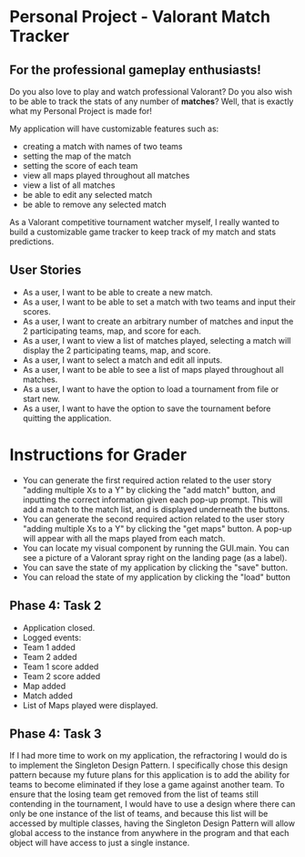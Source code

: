 # Personal Project - Valorant Match Tracker

## For the professional gameplay enthusiasts!

Do you also love to play and watch professional Valorant? Do you also wish to be able to track the stats of any number 
of **matches**? Well, that is exactly what my Personal Project is made for!

My application will have customizable features such as:

- creating a match with names of two teams
- setting the map of the match
- setting the score of each team
- view all maps played throughout all matches
- view a list of all matches
- be able to edit any selected match
- be able to remove any selected match

As a Valorant competitive tournament watcher myself, I really wanted to build a customizable
game tracker to keep track of my match and stats predictions. 
## User Stories
- As a user, I want to be able to create a new match.
- As a user, I want to be able to set a match with two teams and input their scores.
- As a user, I want to create an arbitrary number of matches and input the 2 participating teams, 
map, and score for each.
- As a user, I want to view a list of matches played,
selecting a match will display the 2 participating teams, map, and score.
- As a user, I want to select a match and edit all inputs.
- As a user, I want to be able to see a list of maps played throughout all matches.
- As a user, I want to have the option to load a tournament from file or start new.
- As a user, I want to have the option to save the tournament before quitting the application.

# Instructions for Grader

- You can generate the first required action related to the user story "adding multiple Xs to a Y" by clicking
the "add match" button, and inputting the correct information given each pop-up prompt. This will add a match to the 
match list, and is displayed underneath the buttons.
- You can generate the second required action related to the user story "adding multiple Xs to a Y" by clicking
the "get maps" button. A pop-up will appear with all the maps played from each match.
- You can locate my visual component by running the GUI.main. You can see a picture of a Valorant
spray right on the landing page (as a label). 
- You can save the state of my application by clicking the "save" button.
- You can reload the state of my application by clicking the "load" button

## Phase 4: Task 2

- Application closed.
- Logged events:
- Team 1 added
- Team 2 added
- Team 1 score added
- Team 2 score added
- Map added
- Match added
- List of Maps played were displayed.

## Phase 4: Task 3
If I had more time to work on my application, the refractoring I would do
is to implement the Singleton Design Pattern. I specifically chose this design pattern 
because my future plans for this application is to add the ability
for teams to become eliminated if they lose a game against another team.
To ensure that the losing team get removed from the list of teams still
contending in the tournament, I would have to use a design where there can
only be one instance of the list of teams, and because this list will be accessed by
multiple classes, having the Singleton Design Pattern will allow global access
to the instance from anywhere in the program and that each object will have access
to just a single instance.